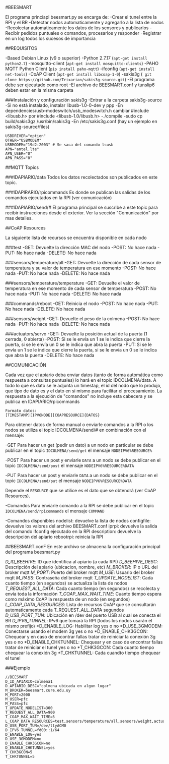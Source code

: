 #BEESMART

El programa princiapl beesmart.py se encarga de:
-Crear el tunel entre la RPI y el BR
-Detectar nodos automaticamente y agregarlo a la lista de nodos
-Recolectar automaticamente los datos de los sensores y publicarlos
-Recibir pedidos puntuales o comandos, procesarlos y responder
-Registrar en un log todos los sucesos de importancia

##REQUISITOS

-Based Debian Linux (v9 o superior)
-Python 2.7.17 (`apt-get install python2.7`)
-mosquitto-client (`apt-get install mosquitto-clients`)
-PAHO MQTT Python Client (`pip install paho-mqtt`)
-ifconfig (`apt-get install net-tools`)
-CoAP Client (`apt-get install libcoap-1-0`)
-sakis3g (` git clone https://github.com/Trixarian/sakis3g-source.git`)
-El programa debe ser ejecutado como root
-El archivo de BEESMART.conf y tunslip6 deben estar en la misma carpeta

###Instalación y configuración sakis3g
-Entrar a la carpeta sakis3g-source
-Si no está instalado, instalar libusb-1.0-0-dev y ppp
-En dependencies/usb-modeswitch/usb_modeswitch.h cambiar #include <libusb.h> por #include <libusb-1.0/libusb.h>
-./compile
-sudo cp build/sakis3gz /usr/bin/sakis3g
-En /etc/sakis3g.conf (hay un ejemplo en sakis3g-source/files)

```
USBDRIVER="option"
OTHER="USBMODEM"
USBMODEM="19d2:2003" # Se saca del comando lsusb
APN="antel.lte"
APN_USER="0"
APN_PASS="0"
```


##MQTT Topics

###IDAPIARIO/data
Todos los datos recolectados son publicados en este topic.

###IDAPIRARIO/rpicommands
Es donde se publican las salidas de los comandos ejecutados en la RPI (ver comunicación)

###IDAPIARIO/send/#
El programa principal se suscribe a este topic para recibir instrucciones desde el exterior. Ver la sección "Comunicación" por mas detalles.

##CoAP Resources

La siguiente lista de recursos se encuentra disponible en cada nodo

###test
-GET: Devuelte la dirección MAC del nodo
-POST: No hace nada
-PUT: No hace nada
-DELETE: No hace nada

###sensors/temperature/all
-GET: Devuelte la dirección de cada sensor de temperatura y su valor de temperatura en ese momento
-POST: No hace nada
-PUT: No hace nada
-DELETE: No hace nada

###sensors/temperature/temperature
-GET: Devuelte el valor de temperatura en ese momento de cada sensor de temperatura
-POST: No hace nada
-PUT: No hace nada
-DELETE: No hace nada

###commands/reboot
-GET: Reinicia el nodo
-POST: No hace nada
-PUT: No hace nada
-DELETE: No hace nada

###sensors/weight
-GET: Devuelte el peso de la colmena
-POST: No hace nada
-PUT: No hace nada
-DELETE: No hace nada

###actuators/servo
-GET: Devuelte la posición actual de la puerta (1 cerrada, 0 abierta)
-POST: Si se le envía un 1 se le indica que cierre la puerta, si se le envía un 0 se le indica que abra la puerta
-PUT: Si se le envía un 1 se le indica que cierre la puerta, si se le envía un 0 se le indica que abra la puerta
-DELETE: No hace nada

##COMUNICACIÓN

Cada vez que el apiario deba enviar datos (tanto de forma automática como respuesta a consultas puntuales) lo hará en el topic IDCOLMENA/data. A todo lo que es dato se le adjunta un timestap, el id del nodo que lo produjo, que tipo de dato es y el dato en si mismo para facilitar el procesamiento. La respuesta a la ejecución de "comandos" no incluye esta cabecera y se publica en IDAPIARIO/rpicommands

```
Formato datos: 
[TIMESTAMP][IPV6NODE][COAPRESOURCE]{DATOS}
```

Para obtener datos de forma manual o enviarle comandos a la RPI o los nodos se utiliza el topic IDCOLMENA/send/# en combinación con el mensaje:

-GET
Para hacer un get (pedir un dato) a un nodo en particular se debe publicar en el topic `IDCOLMENA/send/get` el mensaje `NODEIPV6%RESOURCE%`

-POST
Para hacer un post y enviarle `DATA` a un nodo se debe publicar en el topic `IDCOLMENA/send/post` el mensaje `NODEIPV6%RESOURCE%DATA`

-PUT
Para hacer un post y enviarle `DATA` a un nodo se debe publicar en el topic `IDCOLMENA/send/put` el mensaje `NODEIPV6%RESOURCE%DATA`

Depende el `RESOURCE` que se utilice es el dato que se obtendrá (ver CoAP Resources).

-Comandos
Para enviarle comando a la RPI se debe publicar en el topic `IDCOLMENA/send/rpicommands` el mensaje `COMMAND`

-Comandos disponibles
nodelist: devuelve la lista de nodos
configfile: devuelve los valores del archivo BEESMART.conf
iprpi: devuelve la salida del comando ifconfig ejecutado en la RPI
description: devuelve la descripción del apiario
rebootrpi: reinicia la RPI

##BEESMART.conF
En este archivo se almacena la configuración principal del programa beesmart.py

*D_ID_BEEHIVE*: ID que identifica al apiario (a cada RPI)
*D_BEEHIVE_DESC*: Descripción del apiario (ubicacion, nombre, etc)
*M_BROKER*: IP o URL del broker mqtt
*M_PORT*: Puerto del broker mqtt
*M_USE*: Usuario del broker mqtt
*M_PASS*: Contraseña del broker mqtt
*T_UPDATE_NODELIST*: Cada cuanto tiempo (en segundos) se actualiza la lista de nodos
*T_REQUEST_ALL_DATA*: Cada cuanto tiempo (en segundos) se recolecta y envía toda la información 
*T_COAP_MAX_WAIT_TIME*: Cuanto tiempo espera como máximo CoAP la respuesta de un nodo (en segundos)
*L_COAP_DATA_RESOURCES*: Lista de recursos CoAP que se consultarán automaticamente cada T_REQUEST_ALL_DATA segundos
*D_USB_PORT_TUN*: Ubicación en /dev del puerto USB al cual se conecta el BR
*D_IPV6_TUNNEL*: IPv6 que tomará la RPI (todos los nodos usarán el mismo prefijo)
*D_ENABLE_LOG: Habilitar log yes o no
*D_USE_3GMODEM: Conectarse usando el modem 3g yes o no
*D_ENABLE_CHK3GCON: Chequear y en caso de encontrar fallas tratar de reiniciar la conexión 3g yes o no
*D_ENABLE_CHKTUNNEL: Chequear y en caso de encontrar fallas tratar de reiniciar el tunel yes o no
*T_CHK3GCON: Cada cuanto tiempo chequear la conexión 3g
*T_CHKTUNNEL: Cada cuandto tiempo chequear el tunel

###Ejemplo

```
//BEESMART
D_ID_APIARIO=colmena1
D_APIARIO_DESC="colmena ubicada en algun lugar"
M_BROKER=beesmart.cure.edu.uy
M_PORT=2000
M_USER=pfc
M_PASS=pfc
T_UPDATE_NODELIST=300
T_REQUEST_ALL_DATA=900
T_COAP_MAX_WAIT_TIME=5
L_COAP_DATA_RESOURCES=test,sensors/temperature/all,sensors/weight,actuators/servo,sensors/temperature/temperature
D_USB_PORT_TUN=/dev/ttyACM0
D_IPV6_TUNNEL=fd00::1/64
D_ENABLE_LOG=yes
D_USE_3GMODEM=no
D_ENABLE_CHK3GCON=no
D_ENABLE_CHKTUNNEL=yes
T_CHK3GCON=5
T_CHKTUNNEL=5
```
